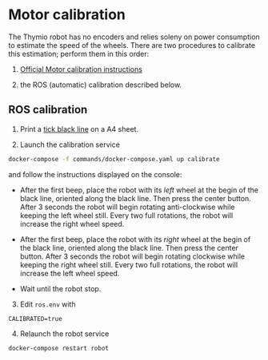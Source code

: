 # Motor calibration

The Thymio robot has no encoders and relies soleny on power consumption to estimate the speed of the wheels.
There are two procedures to calibrate this estimation; perform them in this order:

1) [Official Motor calibration instructions](https://www.thymio.org/en:thymiomotorcalibration)

2) the ROS (automatic) calibration described below.

## ROS calibration

1. Print a [tick black line](https://raw.githubusercontent.com/jeguzzi/mighty-thymio/master/calibration/cal.pdf) on a A4 sheet.

2. Launch the calibration service
```bash
docker-compose -f commands/docker-compose.yaml up calibrate
```
and follow the instructions displayed on the console:

  - After the first beep, place the robot with its _left_ wheel at the begin of the black line, oriented along the black line. Then press the center button. After 3 seconds the robot will begin rotating anti-clockwise while keeping the left wheel still. Every two full rotations, the robot will increase the right wheel speed.

- After the first beep, place the robot with its _right_ wheel at the begin of the black line, oriented along the black line. Then press the center button. After 3 seconds the robot will begin rotating clockwise while keeping the right wheel still.  Every two full rotations, the robot will increase the left wheel speed.

- Wait until the robot stop.

3. Edit `ros.env` with
```
CALIBRATED=true
```

4. Relaunch the robot service
```bash
docker-compose restart robot
```
